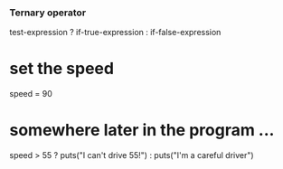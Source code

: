 ### Ternary operator

test-expression ? if-true-expression : if-false-expression

# set the speed
speed = 90

# somewhere later in the program ...
speed > 55 ? puts("I can't drive 55!") : puts("I'm a careful driver")